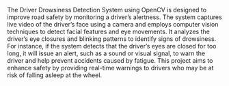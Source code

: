 The Driver Drowsiness Detection System using OpenCV is designed to improve road safety by monitoring a driver’s alertness. The system captures live video of the driver’s face using a camera and employs computer vision techniques to detect facial features and eye movements. It analyzes the driver’s eye closures and blinking patterns to identify signs of drowsiness. For instance, if the system detects that the driver’s eyes are closed for too long, it will issue an alert, such as a sound or visual signal, to warn the driver and help prevent accidents caused by fatigue. This project aims to enhance safety by providing real-time warnings to drivers who may be at risk of falling asleep at the wheel.
